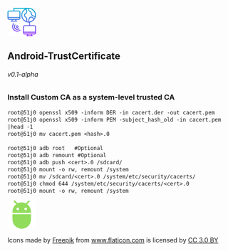 ![alt text](https://raw.githubusercontent.com/51j0/Android-CertKiller/master/res/network.png "icon")

## Android-TrustCertificate
###### v0.1-alpha

### Install Custom CA as a system-level trusted CA

```console
root@51j0 openssl x509 -inform DER -in cacert.der -out cacert.pem
root@51j0 openssl x509 -inform PEM -subject_hash_old -in cacert.pem |head -1
root@51j0 mv cacert.pem <hash>.0  

root@51j0 adb root   #Optional
root@51j0 adb remount #Optional
root@51j0 adb push <cert>.0 /sdcard/
root@51j0 mount -o rw, remount /system
root@51j0 mv /sdcard/<cert>.0 /system/etc/security/cacerts/
root@51j0 chmod 644 /system/etc/security/cacerts/<cert>.0  
root@51j0 mount -o rw, remount /system
```

![alt text](https://raw.githubusercontent.com/51j0/Android-Storage-Extractor/master/res/android.png "icon")
<div>Icons made by <a href="https://www.freepik.com/" title="Freepik">Freepik</a> from <a href="https://www.flaticon.com/" 			    title="Flaticon">www.flaticon.com</a> is licensed by <a href="http://creativecommons.org/licenses/by/3.0/" 			    title="Creative Commons BY 3.0" target="_blank">CC 3.0 BY</a></div>
